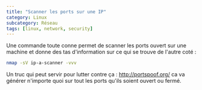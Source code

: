 ```yaml
---
title: "Scanner les ports sur une IP"
category: Linux
subcategory: Réseau
tags: [linux, network, security]
---
```

Une commande toute conne permet de scanner les ports ouvert sur une machine et donne des tas d'information sur ce qui se trouve de l'autre coté :

``` sh
nmap -sV ip-a-scanner -vvv
```

Un truc qui peut servir pour lutter contre ça : <http://portspoof.org/> ca va générer n'importe quoi sur tout les ports qu'ils soient ouvert ou fermé.
